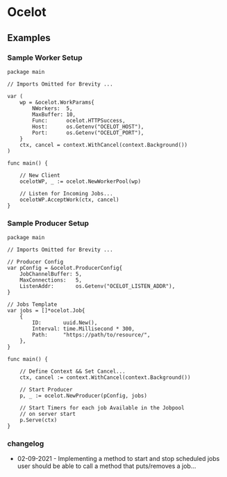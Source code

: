 # Ocelot

## Examples

### Sample Worker Setup

```golang
package main

// Imports Omitted for Brevity ...

var (
    wp = &ocelot.WorkParams{
        NWorkers:  5,
        MaxBuffer: 10,
        Func:      ocelot.HTTPSuccess,
        Host:      os.Getenv("OCELOT_HOST"),
        Port:      os.Getenv("OCELOT_PORT"),
    }
    ctx, cancel = context.WithCancel(context.Background())
)

func main() {

    // New Client
    ocelotWP, _ := ocelot.NewWorkerPool(wp)

    // Listen for Incoming Jobs...
    ocelotWP.AcceptWork(ctx, cancel)
}
```

### Sample Producer Setup

```golang
package main

// Imports Omitted for Brevity ...

// Producer Config
var pConfig = &ocelot.ProducerConfig{
    JobChannelBuffer: 5,
    MaxConnections:   5,
    ListenAddr:       os.Getenv("OCELOT_LISTEN_ADDR"),
}

// Jobs Template
var jobs = []*ocelot.Job{
    {
        ID:       uuid.New(),
        Interval: time.Millisecond * 300,
        Path:     "https://path/to/resource/",
    },
}

func main() {

    // Define Context && Set Cancel...
    ctx, cancel := context.WithCancel(context.Background())

    // Start Producer
    p, _ := ocelot.NewProducer(pConfig, jobs)

    // Start Timers for each job Available in the Jobpool
    // on server start
    p.Serve(ctx)
}
```

### changelog

- 02-09-2021 - Implementing a method to start and stop scheduled jobs user should be able to call a method that puts/removes a job...

